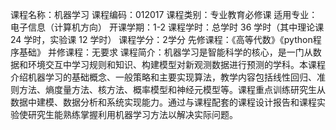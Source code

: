 课程名称：机器学习
课程编码：012017
课程类别：专业教育必修课
适用专业：电子信息（计算机方向）
开课学期：1-2
课程学时：总学时 36 学时（其中理论课 24 学时，实验课 12 学时）
课程学分：2学分
先修课程：《高等代数》《python程序基础》
并修课程：无要求
课程简介：机器学习是智能科学的核心，是一门从数据和环境交互中学习规则和知识、构建模型对新观测数据进行预测的学科。本课程介绍机器学习的基础概念、一般策略和主要实现算法，教学内容包括线性回归、准则方法、熵度量方法、核方法、概率模型和神经元模型等。课程重点训练研究生从数据中建模、数据分析和系统实现能力。通过与课程配套的课程设计报告和课程实验使研究生能熟练掌握利用机器学习方法以解决实际问题。
